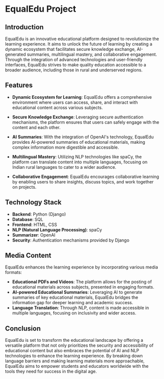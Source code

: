 # EqualEdu Project

## Introduction

EqualEdu is an innovative educational platform designed to revolutionize the learning experience. It aims to unlock the future of learning by creating a dynamic ecosystem that facilitates secure knowledge exchange, AI-generated summaries, multilingual mastery, and collaborative engagement. Through the integration of advanced technologies and user-friendly interfaces, EqualEdu strives to make quality education accessible to a broader audience, including those in rural and underserved regions.

## Features

- **Dynamic Ecosystem for Learning**: EqualEdu offers a comprehensive environment where users can access, share, and interact with educational content across various subjects.

- **Secure Knowledge Exchange**: Leveraging secure authentication mechanisms, the platform ensures that users can safely engage with the content and each other.

- **AI Summaries**: With the integration of OpenAI's technology, EqualEdu provides AI-powered summaries of educational materials, making complex information more digestible and accessible.

- **Multilingual Mastery**: Utilizing NLP technologies like spaCy, the platform can translate content into multiple languages, focusing on Indian rural languages to cater to a wider audience.

- **Collaborative Engagement**: EqualEdu encourages collaborative learning by enabling users to share insights, discuss topics, and work together on projects.

## Technology Stack

- **Backend**: Python (Django)
- **Database**: SQL
- **Frontend**: HTML, CSS
- **NLP (Natural Language Processing)**: spaCy
- **Summarizer**: OpenAI
- **Security**: Authentication mechanisms provided by Django

## Media Content

EqualEdu enhances the learning experience by incorporating various media formats:

- **Educational PDFs and Videos**: The platform allows for the posting of educational materials across subjects, presented in engaging formats.
- **AI-powered Educational Summaries**: Leveraging AI to generate summaries of key educational materials, EqualEdu bridges the information gap for deeper learning and academic success.
- **Language Translation**: Through NLP, content is made accessible in multiple languages, focusing on inclusivity and wider access.

## Conclusion

EqualEdu is set to transform the educational landscape by offering a versatile platform that not only prioritizes the security and accessibility of educational content but also embraces the potential of AI and NLP technologies to enhance the learning experience. By breaking down language barriers and making learning materials more approachable, EqualEdu aims to empower students and educators worldwide with the tools they need for success in the digital age.

